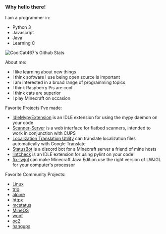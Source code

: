### Why hello there!

I am a programmer in:
- Python 3
- Javascript
- Java
- Learning C

![CoolCat467's Github Stats](https://github-readme-stats.vercel.app/api?username=CoolCat467&show_icons=true&bg_color=00000000&show=reviews)

About me:
- I like learning about new things
- I think software I use being open source is important
- I am interested in a broad range of programming topics
- I think Raspberry Pis are cool
- I think cats are superior
- I play Minecraft on occasion

Favorite Projects I've made:
- [IdleMypyExtension](https://github.com/CoolCat467/idlemypyextension) is an IDLE extension for using the mypy daemon on your code
- [Scanner-Server](https://github.com/CoolCat467/Scanner-Server) is a web interface for flatbed scanners, intended to work in conjunction with CUPS
- [Localization Translation Utility](https://github.com/CoolCat467/Localization-Translation-Utility) can translate localization files automatically with Google Translate
- [StatusBot](https://github.com/CoolCat467/StatusBot) is a discord bot for a Minecraft server a friend of mine hosts
- [lintcheck](https://github.com/CoolCat467/lintcheck) is an IDLE extension for using pylint on your code
- [fix-lwjgl](https://github.com/CoolCat467/fix-lwjgl) can make Minecraft Java Edition use the right version of LWJGL for your computer's processor

Favorite Community Projects:
- [Linux](https://github.com/torvalds/linux)
- [trio](https://github.com/python-trio/trio)
- [alpine](https://repo.or.cz/alpine.git)
- [httpx](https://github.com/encode/httpx)
- [mcstatus](https://github.com/py-mine/mcstatus)
- [MineOS](https://github.com/IgorTimofeev/MineOS)
- [woof](https://github.com/simon-budig/woof)
- [oc2](https://github.com/fnuecke/oc2)
- [hangups](https://github.com/tdryer/hangups)
